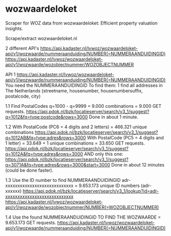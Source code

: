 # wozwaardeloket
Scraper for WOZ data from wozwaardeloket: Efficient property valuation insights.

Scrape/extract wozwaardeloket.nl 

2 different API's
https://api.kadaster.nl/lvwoz/wozwaardeloket-api/v1/wozwaarde/nummeraanduiding/NUMBER(=NUMMERAANDUIDINGID)
https://api.kadaster.nl/lvwoz/wozwaardeloket-api/v1/wozwaarde/wozobjectnummer/WOZOBJECTNUMMER

API 1
https://api.kadaster.nl/lvwoz/wozwaardeloket-api/v1/wozwaarde/nummeraanduiding/NUMBER(=NUMMERAANDUIDINGID)
You need the NUMMERAANDUIDINGID
To find them:
1 find all addresses in The Netherlands (streetname, housenumber, housenumbersuffix, postalcode, city)

1.1 Find PostalCodes
q=1000 - q=9999 = 9.000 combinations = 9.000 GET requests.
https://api.pdok.nl/bzk/locatieserver/search/v3_1/suggest?q=1012&fq=type:postcode&rows=3000
Done in about 1 minute.

1.2
With PostalCode (PC6 = 4 digits and 2 letters)
= 466.321 unique combinations
https://api.pdok.nl/bzk/locatieserver/search/v3_1/suggest?q=1012AB&fq=type:adres&rows=3000
With PostalCode (PC5 = 4 digits and 1 letter)
= 33.649 + 1 unique combinations = 33.650 GET requests.
https://api.pdok.nl/bzk/locatieserver/search/v3_1/suggest?q=1012A&fq=type:adres&rows=3000
AND only this one:
https://api.pdok.nl/bzk/locatieserver/search/v3_1/suggest?q=3071A&fq=type:adres&rows=3000&start=3000
Done in about 12 minutes (could be done faster).

1.3
Use the ID number to find NUMMERAANDUIDINGID
adr-xxxxxxxxxxxxxxxxxxxxxxxxxxxx
= 9.653.173 unique ID numbers (adr-xxxxxx)
https://api.pdok.nl/bzk/locatieserver/search/v3_1/lookup?id=adr-xxxxxxxxxxxxxxxxxxxxxxxxxxxx
https://api.kadaster.nl/lvwoz/wozwaardeloket-api/v1/wozwaarde/wozobjectnummer/NUMBER(=WOZOBJECTNUMMER)

1.4
Use the found NUMMERAANDUIDINGID TO FIND THE WOZWAARDE
= 9.653.173  GET requests.
https://api.kadaster.nl/lvwoz/wozwaardeloket-api/v1/wozwaarde/nummeraanduiding/NUMBER(=NUMMERAANDUIDINGID)

